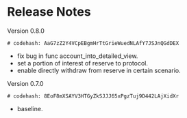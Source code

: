 # Release Notes
Version 0.8.0
```bash=
# codehash: AaG7zZ2Y4VCpEBgmHrTtGrieWuedNLAfY7JSJnQGdDEX
```
- fix bug in func account_into_detailed_view.
- set a portion of interest of reserve to protocol.
- enable directly withdraw from reserve in certain scenario.

Version 0.7.0
```bash=
# codehash: 8EoF8mXSAYV3HTGyZkSJJJ65xPgzTuj9D442LAjXidXr
```
- baseline.